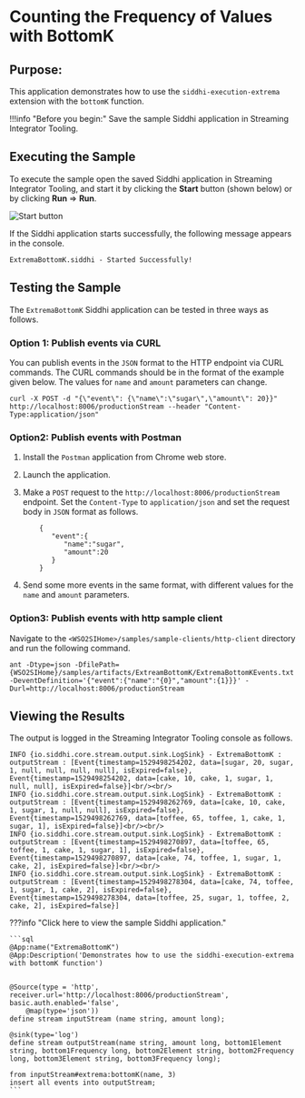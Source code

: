 # Counting the Frequency of Values with BottomK

## Purpose:
This application demonstrates how to use the `siddhi-execution-extrema` extension with the `bottomK` function.

!!!info "Before you begin:"
    Save the sample Siddhi application in Streaming Integrator Tooling.

## Executing the Sample

To execute the sample open the saved Siddhi application in Streaming Integrator Tooling, and start it by clicking the **Start** button (shown below) or by clicking **Run** => **Run**.

![Start button]({{base_path}}/assets/img/streaming/amazon-s3-sink-sample/start.png)

If the Siddhi application starts successfully, the following message appears in the console.

`ExtremaBottomK.siddhi - Started Successfully!`

## Testing the Sample

The `ExtremaBottomK` Siddhi application can be tested in three ways as follows.

### Option 1: Publish events via CURL

You can publish events in the `JSON` format to the HTTP endpoint via CURL commands. The CURL commands should be in the format of the example given below. The values for `name` and `amount` parameters can change.

`curl -X POST -d "{\"event\": {\"name\":\"sugar\",\"amount\": 20}}"  http://localhost:8006/productionStream --header "Content-Type:application/json"`

### Option2: Publish events with Postman

1. Install the `Postman` application from Chrome web store.

2. Launch the application.

3. Make a `POST` request to the `http://localhost:8006/productionStream` endpoint. Set the `Content-Type` to `application/json` and set the request body in `JSON` format as follows.

    ```
        {
           "event":{
              "name":"sugar",
              "amount":20
           }
        }
    ```

4. Send some more events in the same format, with different values for the `name` and `amount` parameters.

### Option3: Publish events with http sample client

Navigate to the `<WSO2SIHome>/samples/sample-clients/http-client` directory and run the following command.

`ant -Dtype=json -DfilePath={WSO2SIHome}/samples/artifacts/ExtreamBottomK/ExtremaBottomKEvents.txt -DeventDefinition='{"event":{"name":"{0}","amount":{1}}}' -Durl=http://localhost:8006/productionStream`

## Viewing the Results

The output is logged in the Streaming Integrator Tooling console as follows.

```
INFO {io.siddhi.core.stream.output.sink.LogSink} - ExtremaBottomK : outputStream : [Event{timestamp=1529498254202, data=[sugar, 20, sugar, 1, null, null, null, null], isExpired=false}, Event{timestamp=1529498254202, data=[cake, 10, cake, 1, sugar, 1, null, null], isExpired=false}]<br/><br/>
INFO {io.siddhi.core.stream.output.sink.LogSink} - ExtremaBottomK : outputStream : [Event{timestamp=1529498262769, data=[cake, 10, cake, 1, sugar, 1, null, null], isExpired=false}, Event{timestamp=1529498262769, data=[toffee, 65, toffee, 1, cake, 1, sugar, 1], isExpired=false}]<br/><br/>
INFO {io.siddhi.core.stream.output.sink.LogSink} - ExtremaBottomK : outputStream : [Event{timestamp=1529498270897, data=[toffee, 65, toffee, 1, cake, 1, sugar, 1], isExpired=false}, Event{timestamp=1529498270897, data=[cake, 74, toffee, 1, sugar, 1, cake, 2], isExpired=false}]<br/><br/>
INFO {io.siddhi.core.stream.output.sink.LogSink} - ExtremaBottomK : outputStream : [Event{timestamp=1529498278304, data=[cake, 74, toffee, 1, sugar, 1, cake, 2], isExpired=false}, Event{timestamp=1529498278304, data=[toffee, 25, sugar, 1, toffee, 2, cake, 2], isExpired=false}]
```

???info "Click here to view the sample Siddhi application."

    ```sql
    @App:name("ExtremaBottomK")
    @App:Description('Demonstrates how to use the siddhi-execution-extrema with bottomK function')


    @Source(type = 'http', receiver.url='http://localhost:8006/productionStream', basic.auth.enabled='false',
        @map(type='json'))
    define stream inputStream (name string, amount long);

    @sink(type='log')
    define stream outputStream(name string, amount long, bottom1Element string, bottom1Frequency long, bottom2Element string, bottom2Frequency long, bottom3Element string, bottom3Frequency long);

    from inputStream#extrema:bottomK(name, 3)
    insert all events into outputStream;
    ```